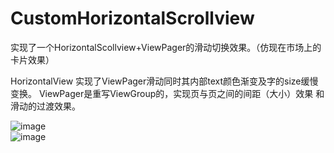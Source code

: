 ﻿# CustomHorizontalScrollview
实现了一个HorizontalScollview+ViewPager的滑动切换效果。（仿现在市场上的卡片效果）

HorizontalView 实现了ViewPager滑动同时其内部text颜色渐变及字的size缓慢变换。
ViewPager是重写ViewGroup的，实现页与页之间的间距（大小）效果 和 滑动的过渡效果。

![image](https://github.com/yfchu/CustomHorizontalScrollview/blob/master/Effect/xiaoguo.gif)   
![image](https://github.com/yfchu/CustomHorizontalScrollview/blob/master/Effect/xiaoguo1.gif)   
